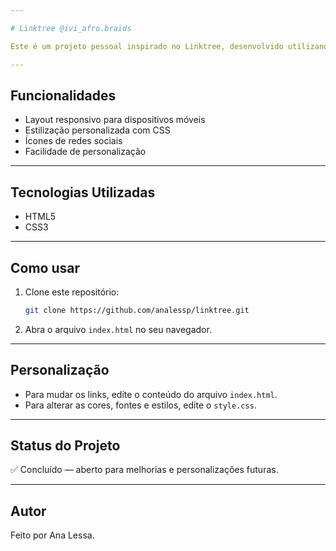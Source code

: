```yaml
---

# Linktree @ivi_afro.braids

Este é um projeto pessoal inspirado no Linktree, desenvolvido utilizando HTML e CSS puro, com o objetivo de reunir em um só lugar todos os links importantes para o estúdio Ivi Afro Braids (redes sociais, catálogo, etc).

---
```


## Funcionalidades

- Layout responsivo para dispositivos móveis
- Estilização personalizada com CSS
- Ícones de redes sociais
- Facilidade de personalização

---

## Tecnologias Utilizadas

- HTML5
- CSS3

---

## Como usar

1. Clone este repositório:
   ```bash
   git clone https://github.com/analessp/linktree.git
   ```
2. Abra o arquivo `index.html` no seu navegador.

---

## Personalização

- Para mudar os links, edite o conteúdo do arquivo `index.html`.
- Para alterar as cores, fontes e estilos, edite o `style.css`.

---

## Status do Projeto

✅ Concluído — aberto para melhorias e personalizações futuras.

---

## Autor

Feito por Ana Lessa.
